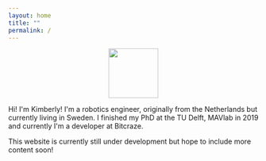 ```yaml
---
layout: home
title: ""
permalink: /
---
```


<p align="center">
<img width="100" height="100" src="/images/kim_picture.png">
</p>

Hi! I'm Kimberly! I'm a robotics engineer, originally from the Netherlands but currently living in Sweden.  I finished my PhD at the TU Delft, MAVlab in 2019 and currently I'm a developer at Bitcraze.

This website is currently still under development but hope to include more content soon!